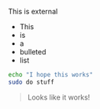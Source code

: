 [_metadata_:audience]:- "external"
[_metadata_:category]:- "Styra Internal"
[_metadata_:folder]:- "Security"
[_metadata_:tags]:- "tag1, tag2, tag3"

This is external

* This
* is
* a
* bulleted
* list

``` bash
echo "I hope this works"
sudo do stuff
```

> Looks like it works!
